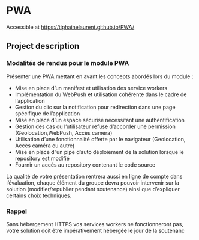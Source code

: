 # PWA

Accessible at https://tiphainelaurent.github.io/PWA/

## Project description

### Modalités de rendus pour le module PWA

Présenter une PWA mettant en avant les concepts abordés lors du module :
- Mise en place d’un manifest et utilisation des service workers
- Implémentation du WebPush et utilisation cohérente dans le cadre de l’application
- Gestion du clic sur la notification pour redirection dans une page spécifique de l’application
- Mise en place d’un espace sécurisé nécessitant une authentification
- Gestion des cas ou l’utilisateur refuse d’accorder une permission (Geolocation,WebPush, Accès caméra)
- Utilisation d’une fonctionnalité offerte par le navigateur (Geolocation, Accès caméra ou autre)
- Mise en place d”un pipe d’auto déploiement de la solution lorsque le repository est modifié 
- Fournir un accès au repository contenant le code source

La qualité de votre présentation rentrera aussi en ligne de compte dans l’évaluation, chaque élément du groupe devra pouvoir intervenir sur la solution (modifier/republier pendant soutenance)  ainsi que d’expliquer certains choix techniques.

### Rappel

Sans hébergement HTTPS vos services workers ne fonctionneront pas, votre solution doit être impérativement hébergée le jour de la soutenanc
